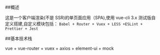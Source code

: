 ##概述

这是一个客户端渲染(不是 SSR)的单页面应用（SPA),使用 vue-cli 3.x 测试版自定义搭建,自定义模块包括：
```Babel + Router + Vuex + LESS +ESLint + Prettier + Jest```

##基本技术栈

vue + vue-router + vuex + axios + element-ui + mock
